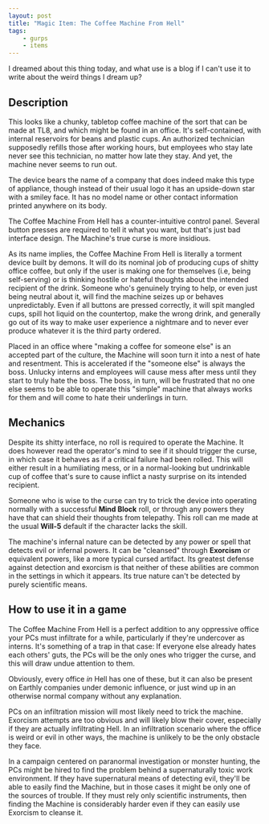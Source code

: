 ```yaml
---
layout: post
title: "Magic Item: The Coffee Machine From Hell"
tags:
    - gurps
    - items
---
```


I dreamed about this thing today, and what use is a blog if I can't use it to
write about the weird things I dream up?

## Description

This looks like a chunky, tabletop coffee machine of the sort that can be made
at TL8, and which might be found in an office. It's self-contained, with
internal reservoirs for beans and plastic cups. An authorized technician
supposedly refills those after working hours, but employees who stay late never
see this technician, no matter how late they stay. And yet, the machine never
seems to run out.

The device bears the name of a company that does indeed make this type of
appliance, though instead of their usual logo it has an upside-down star with a
smiley face. It has no model name or other contact information printed anywhere
on its body.

The Coffee Machine From Hell has a counter-intuitive control panel. Several
button presses are required to tell it what you want, but that's just bad
interface design. The Machine's true curse is more insidious.

As its name implies, the Coffee Machine From Hell is literally a torment device
built by demons. It will do its nominal job of producing cups of shitty office
coffee, but only if the user is making one for themselves (i.e, being
self-serving) or is thinking hostile or hateful thoughts about the intended
recipient of the drink. Someone who's genuinely trying to help, or even just
being neutral about it, will find the machine seizes up or behaves
unpredictably. Even if all buttons are pressed correctly, it will spit mangled
cups, spill hot liquid on the countertop, make the wrong drink, and generally go
out of its way to make user experience a nightmare and to never ever produce
whatever it is the third party ordered.

Placed in an office where "making a coffee for someone else" is an accepted part
of the culture, the Machine will soon turn it into a nest of hate and
resentment. This is accelerated if the "someone else" is always the
boss. Unlucky interns and employees will cause mess after mess until they start
to truly hate the boss. The boss, in turn, will be frustrated that no one else
seems to be able to operate this "simple" machine that always works for them and
will come to hate their underlings in turn.

## Mechanics

Despite its shitty interface, no roll is required to operate the Machine. It
does however read the operator's mind to see if it should trigger the curse, in
which case it behaves as if a critical failure had been rolled. This will either
result in a humiliating mess, or in a normal-looking but undrinkable cup of
coffee that's sure to cause inflict a nasty surprise on its intended recipient.

Someone who is wise to the curse can try to trick the device into operating
normally with a successful **Mind Block** roll, or through any powers they have
that can shield their thoughts from telepathy. This roll can me made at the
usual **Will-5** default if the character lacks the skill.

The machine's infernal nature can be detected by any power or spell that detects
evil or infernal powers. It can be "cleansed" through **Exorcism** or equivalent
powers, like a more typical cursed artifact. Its greatest defense against
detection and exorcism is that neither of these abilities are common in the
settings in which it appears. Its true nature can't be detected by purely
scientific means.

## How to use it in a game

The Coffee Machine From Hell is a perfect addition to any oppressive office your
PCs must infiltrate for a while, particularly if they're undercover as
interns. It's something of a trap in that case: If everyone else already hates
each others' guts, the PCs will be the only ones who trigger the curse, and this
will draw undue attention to them.

Obviously, every office _in_ Hell has one of these, but it can also be present
on Earthly companies under demonic influence, or just wind up in an otherwise
normal company without any explanation.

PCs on an infiltration mission will most likely need to trick the
machine. Exorcism attempts are too obvious and will likely blow their cover,
especially if they are actually infiltrating Hell. In an infiltration scenario
where the office is weird or evil in other ways, the machine is unlikely to be
the only obstacle they face.

In a campaign centered on paranormal investigation or monster hunting, the PCs
might be hired to find the problem behind a supernaturally toxic work
environment. If they have supernatural means of detecting evil, they'll be able
to easily find the Machine, but in those cases it might be only one of the
sources of trouble. If they must rely only scientific instruments, then finding
the Machine is considerably harder even if they can easily use Exorcism to
cleanse it.
